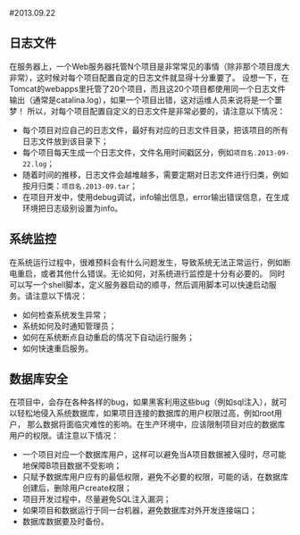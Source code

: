#2013.09.22

## 日志文件

  在服务器上，一个Web服务器托管N个项目是非常常见的事情（除非那个项目庞大非常），这时候对每个项目配置自定的日志文件就显得十分重要了。
设想一下，在Tomcat的webapps里托管了20个项目，而且这20个项目都使用同一个日志文件输出（通常是catalina.log），如果一个项目出错，这对运维人员来说将是一个噩梦！
所以，对每个项目配置自定义的日志文件是非常必要的，请注意以下情况：

  * 每个项目对应自己的日志文件，最好有对应的日志文件目录，把该项目的所有日志文件放到该目录下；
  * 每个项目每天生成一个日志文件，文件名用时间戳区分，例如<code>项目名.2013-09-22.log</code>；
  * 随着时间的推移，日志文件会越堆越多，需要定期对日志文件进行归类，例如按月归类：<code>项目名.2013-09.tar</code>；
  * 在项目开发中，使用debug调试，info输出信息，error输出错误信息，在生成环境把日志级别设置为info。

## 系统监控
 
  在系统运行过程中，很难预料会有什么问题发生，导致系统无法正常运行，例如断电重启，或者其他什么错误。无论如何，对系统进行监控是十分有必要的。
同时可以写一个shell脚本，定义服务器启动的顺寻，然后调用脚本可以快速启动服务。请注意以下情况：

  * 如何检查系统发生异常；
  * 系统如何及时通知管理员；
  * 如何在系统断点自动重启的情况下自动运行服务；
  * 如何快速重启服务。

## 数据库安全
  
  在项目中，会存在各种各样的bug，如果黑客利用这些bug（例如sql注入），就可以轻松地侵入系统数据库，如果项目连接的数据库的用户权限过高，例如root用户，
那么数据将面临灾难性的影响。在生产环境中，应该限制项目对应的数据库用户的权限。请注意以下情况：
  
  * 一个项目对应一个数据库用户，这样可以避免当A项目数据被入侵时，尽可能地保障B项目数据不受影响；
  * 只赋予数据库用户应有的最低权限，避免不必要的权限，可能的话，在数据库创建后，删除用户create权限；
  * 项目开发过程中，尽量避免SQL注入漏洞；
  * 如果项目和数据运行于同一台机器，避免数据库对外开发连接端口；
  * 数据库数据要及时备份。
  
